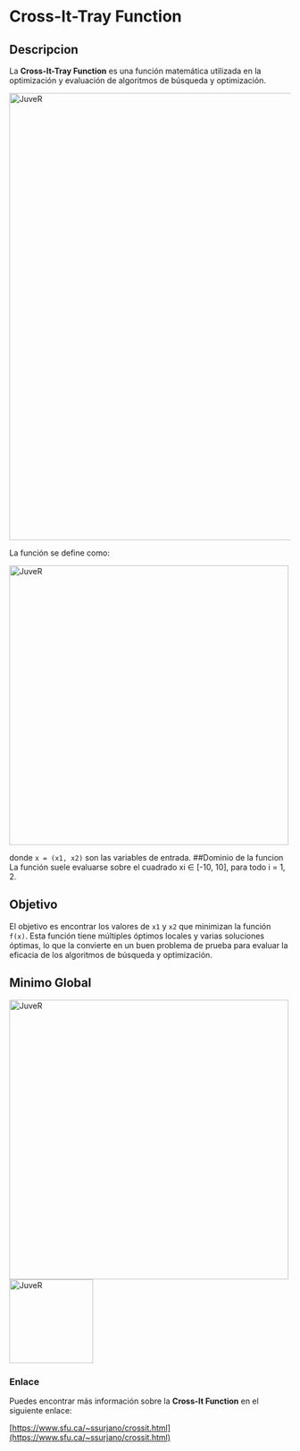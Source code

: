 # Cross-It-Tray Function

## Descripcion

La **Cross-It-Tray Function** es una función matemática utilizada en la optimización y evaluación de algoritmos de búsqueda y optimización.


<img src="https://www.sfu.ca/~ssurjano/crossit.png" alt="JuveR" width="800px">

La función se define como:


<img src="https://www.sfu.ca/~ssurjano/crossit2.png" alt="JuveR" width="500px">


donde `x = (x1, x2)` son las variables de entrada.
##Dominio de la funcion
La función suele evaluarse sobre el cuadrado xi ∈ [-10, 10], para todo i = 1, 2.

## Objetivo 
El objetivo es encontrar los valores de `x1` y `x2` que minimizan la función `f(x)`. Esta función tiene múltiples óptimos locales y varias soluciones óptimas, lo que la convierte en un buen problema de prueba para evaluar la eficacia de los algoritmos de búsqueda y optimización.

## Minimo Global
<img src="https://www.sfu.ca/~ssurjano/crossit3a.png" alt="JuveR" width="500px">
<img src="https://www.sfu.ca/~ssurjano/crossit3b.png" alt="JuveR" width="150px">


### Enlace
Puedes encontrar más información sobre la **Cross-It Function** en el siguiente enlace: 


[https://www.sfu.ca/~ssurjano/crossit.html](https://www.sfu.ca/~ssurjano/crossit.html)
